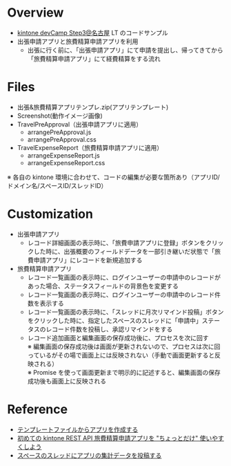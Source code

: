 # Overview
- [kintone devCamp Step3@名古屋](https://eventregist.com/e/devcamp-step3-190509nagoya) LT のコードサンプル
- 出張申請アプリと旅費精算申請アプリを利用
  - 出張に行く前に、「出張申請アプリ」にて申請を提出し、帰ってきてから「旅費精算申請アプリ」にて経費精算をする流れ

# Files
- 出張&旅費精算アプリテンプレ.zip(アプリテンプレート)
- Screenshot(動作イメージ画像)
- TravelPreApproval（出張申請アプリに適用）
  - arrangePreApproval.js
  - arrangePreApproval.css
- TravelExpenseReport（旅費精算申請アプリに適用）
  - arrangeExpenseReport.js
  - arrangeExpenseReport.css

※ 各自の kintone 環境に合わせて、コードの編集が必要な箇所あり（アプリID/ドメイン名/スペースID/スレッドID）

# Customization
- 出張申請アプリ
  - レコード詳細画面の表示時に、「旅費申請アプリに登録」ボタンをクリックした時に、出張概要のフィールドデータを一部引き継いだ状態で「旅費申請アプリ」にレコードを新規追加する
- 旅費精算申請アプリ
  - レコード一覧画面の表示時に、ログインユーザーの申請中のレコードがあった場合、ステータスフィールドの背景色を変更する
  - レコード一覧画面の表示時に、ログインユーザーの申請中のレコード件数を表示する
  - レコード一覧画面の表示時に、「スレッドに月次リマインド投稿」ボタンをクリックした時に、指定したスペースのスレッドに「申請中」ステータスのレコード件数を投稿し、承認リマインドをする
  - レコード追加画面と編集画面の保存成功後に、プロセスを次に回す     
    ※ 編集画面の保存成功後は画面が更新されないので、プロセスは次に回っているがその場で画面上には反映されない（手動で画面更新すると反映される）     
    ※ Promise を使って画面更新まで明示的に記述すると、編集画面の保存成功後も画面上に反映される     

# Reference
- [テンプレートファイルからアプリを作成する](https://jp.cybozu.help/k/ja/user/create_app/app_csv/add_app_template_file.html)
- [初めての kintone REST API 旅費精算申請アプリを "ちょっとだけ" 使いやすくしよう](https://qiita.com/Mikei/items/38660afeb658585da170)
- [スペースのスレッドにアプリの集計データを投稿する](https://developer.cybozu.io/hc/ja/articles/212152403)
